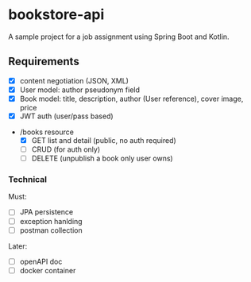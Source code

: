 # bookstore-api

A sample project for a job assignment using Spring Boot and Kotlin.

## Requirements

* [x] content negotiation (JSON, XML)
* [x] User model: author pseudonym field
* [x] Book model: title, description, author (User reference), cover image, price
* [X] JWT auth (user/pass based)
* /books resource
    * [x] GET list and detail (public, no auth required)
    * [ ] CRUD (for auth only)
    * [ ] DELETE (unpublish a book only user owns)

### Technical

Must:
* [ ] JPA persistence
* [ ] exception hanlding
* [ ] postman collection

Later:
* [ ] openAPI doc
* [ ] docker container
